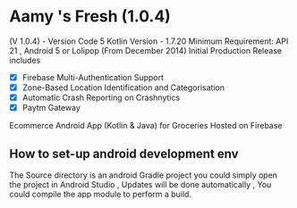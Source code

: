 # Aamy 's Fresh (1.0.4)
(V 1.0.4) - Version Code 5
Kotlin Version - 1.7.20
Minimum Requirement: API 21 , Android 5 or Lolipop (From December 2014)
Initial Production Release includes
 - [x] Firebase Multi-Authentication Support
 - [x] Zone-Based Location Identification and Categorisation
 - [x] Automatic Crash Reporting on Crashnytics
 - [x] Paytm Gateway 
  
 Ecommerce Android App (Kotlin & Java) for Groceries Hosted on Firebase 

##  How to set-up android development env
The Source directory is an android Gradle project you could simply open the project in Android Studio , Updates will be done automatically , 
You could compile the app module to perform a build.


